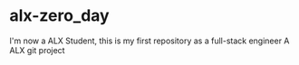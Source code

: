 # alx-zero_day
I'm now a ALX Student, this is my first repository as a full-stack engineer
A ALX git project
